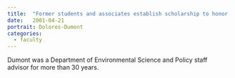 ```yaml
---
title:  "Former students and associates establish scholarship to honor Dolores M. Dumont"
date:   2001-04-21
portrait: Dolores-Dumont
categories:
  - faculty
---
```


Dumont was a Department of Environmental Science and Policy staff advisor for more than 30 years.
